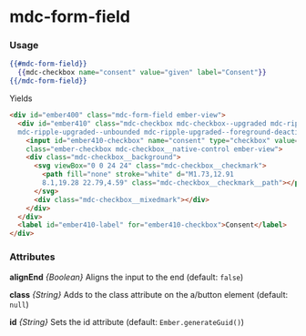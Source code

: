 # mdc-form-field

### Usage

```hbs
{{#mdc-form-field}}
  {{mdc-checkbox name="consent" value="given" label="Consent"}}
{{/mdc-form-field}}
```

Yields

```html
<div id="ember400" class="mdc-form-field ember-view">
  <div id="ember410" class="mdc-checkbox mdc-checkbox--upgraded mdc-ripple-upgraded
  mdc-ripple-upgraded--unbounded mdc-ripple-upgraded--foreground-deactivation">
    <input id="ember410-checkbox" name="consent" type="checkbox" value="given"
    class="ember-checkbox mdc-checkbox__native-control ember-view">
    <div class="mdc-checkbox__background">
      <svg viewBox="0 0 24 24" class="mdc-checkbox__checkmark">
        <path fill="none" stroke="white" d="M1.73,12.91
        8.1,19.28 22.79,4.59" class="mdc-checkbox__checkmark__path"></path>
      </svg>
      <div class="mdc-checkbox__mixedmark"></div>
    </div>
  </div>
  <label id="ember410-label" for="ember410-checkbox">Consent</label>
</div>
```

### Attributes

**alignEnd** *{Boolean}* Aligns the input to the end (default: `false`)

**class** *{String}* Adds to the class attribute on the a/button element (default: `null`)

**id** *{String}* Sets the id attribute (default: `Ember.generateGuid()`)
